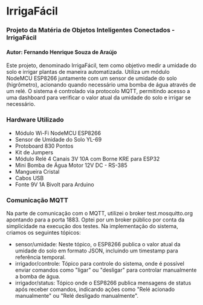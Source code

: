 # IrrigaFácil
### Projeto da Matéria de Objetos Inteligentes Conectados - IrrigaFácil

#### Autor: Fernando Henrique Souza de Araújo

Este projeto, denominado IrrigaFácil, tem como objetivo medir a umidade do solo e irrigar plantas de maneira automatizada. Utiliza um módulo NodeMCU ESP8266 juntamente com um sensor de umidade do solo (higrômetro), acionando quando necessário uma bomba de água através de um relé. O sistema é controlado via protocolo MQTT, permitindo acesso a uma dashboard para verificar o valor atual da umidade do solo e irrigar se necessário.

### Hardware Utilizado
- Módulo Wi-Fi NodeMCU ESP8266
- Sensor de Umidade do Solo YL-69
- Protoboard 830 Pontos
- Kit de Jumpers
- Módulo Relé 4 Canais 3V 10A com Borne KRE para ESP32
- Mini Bomba de Água Motor 12V DC - RS-385
- Mangueira Cristal
- Cabos USB
- Fonte 9V 1A Bivolt para Arduino

### Comunicação MQTT
Na parte de comunicação com o MQTT, utilizei o broker test.mosquitto.org apontando para a porta 1883. Optei por um broker público por conta da simplicidade na execução dos testes. Na implementação do sistema, criamos os seguintes tópicos:

- sensor/umidade: Neste tópico, o ESP8266 publica o valor atual da umidade do solo em formato JSON, incluindo um timestamp para referência temporal.
- irrigador/controle: Tópico para controle do sistema, onde é possível enviar comandos como "ligar" ou "desligar" para controlar manualmente a bomba de água.
- irrigador/status: Tópico onde o ESP8266 publica mensagens de status após receber comandos, indicando ações como "Relé acionado manualmente" ou "Relé desligado manualmente".



